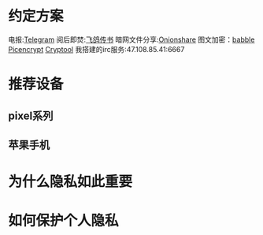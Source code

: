 # 约定方案
电报:[Telegram](https://telegram.org)
阅后即焚:[飞鸽传书](https://mige.youzhi.icu)
暗网文件分享:[Onionshare](https://onionshare.org)
图文加密：[babble](https://babble.landrop.app/zh_CN.html) [Picencrypt](https://github.com/huedevwork/picencrypt) [Cryptool](https://github.com/nfdz/Cryptool)
我搭建的irc服务:47.108.85.41:6667

# 推荐设备
## pixel系列
## 苹果手机

# 为什么隐私如此重要
# 如何保护个人隐私

